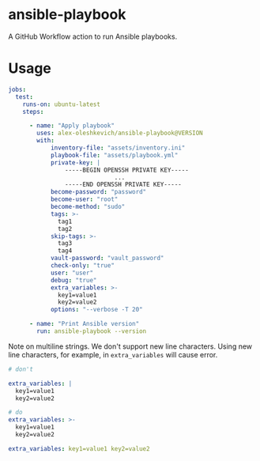 # ansible-playbook
A GitHub Workflow action to run Ansible playbooks.

# Usage

```yaml
jobs:
  test:
    runs-on: ubuntu-latest
    steps:

      - name: "Apply playbook"
        uses: alex-oleshkevich/ansible-playbook@VERSION
        with:
            inventory-file: "assets/inventory.ini"
            playbook-file: "assets/playbook.yml"
            private-key: |
                -----BEGIN OPENSSH PRIVATE KEY-----
                              ...
                -----END OPENSSH PRIVATE KEY-----
            become-password: "password"
            become-user: "root"
            become-method: "sudo"
            tags: >-
              tag1
              tag2
            skip-tags: >-
              tag3
              tag4
            vault-password: "vault_password"
            check-only: "true"
            user: "user"
            debug: "true"
            extra_variables: >-
              key1=value1
              key2=value2
            options: "--verbose -T 20"

      - name: "Print Ansible version"
        run: ansible-playbook --version
```

Note on multiline strings. We don't support new line characters. Using new line characters, for example, in `extra_variables` will cause error.
```yaml
# don't

extra_variables: |
  key1=value1
  key2=value2

# do
extra_variables: >-
  key1=value1
  key2=value2

extra_variables: key1=value1 key2=value2
```
